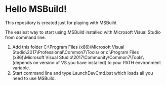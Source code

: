 # Hello MSBuild!

This repository is created just for playing with MSBuild.

The easiest way to start using MSBuild installed with Microsoft Visual Studio from command line. 
1. Add this folder C:\Program Files (x86)\Microsoft Visual Studio\2017\Professional\Common7\Tools\ or c:\Program Files (x86)\Microsoft Visual Studio\2017\Community\Common7\Tools\ (depends on version of VS you have installed) to your PATH environment variable.
2. Start command line and type LaunchDevCmd.bat which loads all you need to use MSBuild.
